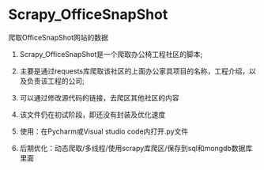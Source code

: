 # Scrapy_OfficeSnapShot

爬取OfficeSnapShot网站的数据

1. Scrapy_OfficeSnapShot是一个爬取办公椅工程社区的脚本;

2. 主要是通过requests库爬取该社区的上面办公家具项目的名称，工程介绍，以及负责该工程的公司;

3. 可以通过修改源代码的链接，去爬区其他社区的内容

4. 该文件仍在初试阶段，即还没有封装及优化速度

5. 使用：在Pycharm或Visual studio code内打开.py文件

5. 后期优化：动态爬取/多线程/使用scrapy库爬区/保存到sql和mongdb数据库里面



